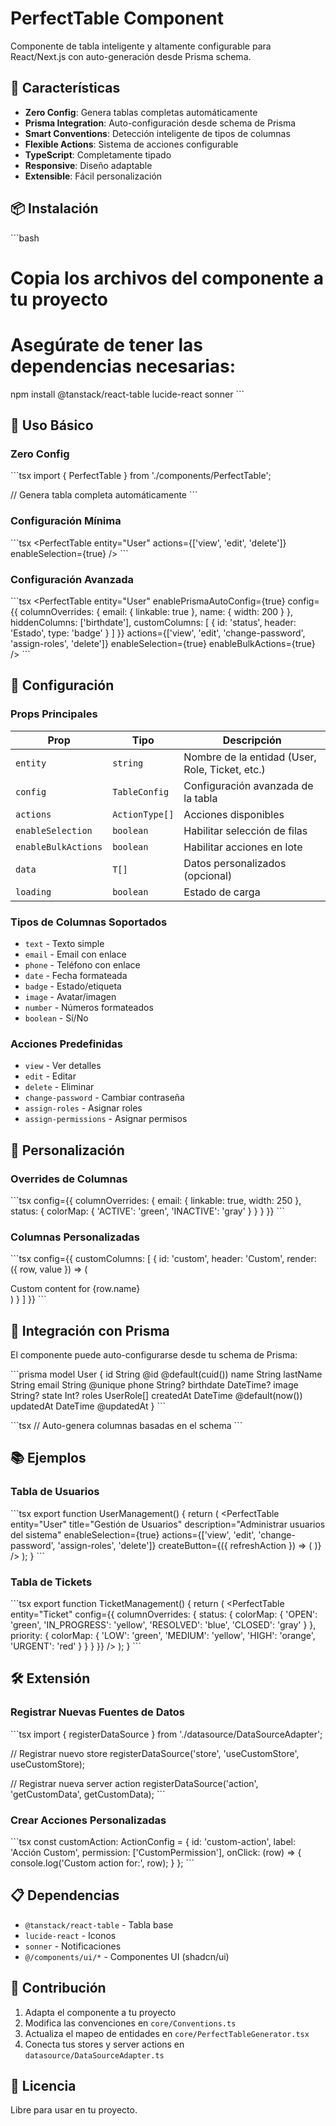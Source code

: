 # PerfectTable Component

Componente de tabla inteligente y altamente configurable para React/Next.js con auto-generación desde Prisma schema.

## 🚀 Características

- **Zero Config**: Genera tablas completas automáticamente
- **Prisma Integration**: Auto-configuración desde schema de Prisma
- **Smart Conventions**: Detección inteligente de tipos de columnas
- **Flexible Actions**: Sistema de acciones configurable
- **TypeScript**: Completamente tipado
- **Responsive**: Diseño adaptable
- **Extensible**: Fácil personalización

## 📦 Instalación

\`\`\`bash

# Copia los archivos del componente a tu proyecto

# Asegúrate de tener las dependencias necesarias:

npm install @tanstack/react-table lucide-react sonner
\`\`\`

## 🎯 Uso Básico

### Zero Config

\`\`\`tsx
import { PerfectTable } from './components/PerfectTable';

// Genera tabla completa automáticamente
<PerfectTable entity="User" />
\`\`\`

### Configuración Mínima

\`\`\`tsx
<PerfectTable
entity="User"
actions={['view', 'edit', 'delete']}
enableSelection={true}
/>
\`\`\`

### Configuración Avanzada

\`\`\`tsx
<PerfectTable
entity="User"
enablePrismaAutoConfig={true}
config={{
    columnOverrides: {
      email: { linkable: true },
      name: { width: 200 }
    },
    hiddenColumns: ['birthdate'],
    customColumns: [
      { id: 'status', header: 'Estado', type: 'badge' }
    ]
  }}
actions={['view', 'edit', 'change-password', 'assign-roles', 'delete']}
enableSelection={true}
enableBulkActions={true}
/>
\`\`\`

## 🔧 Configuración

### Props Principales

| Prop                | Tipo           | Descripción                                     |
| ------------------- | -------------- | ----------------------------------------------- |
| `entity`            | `string`       | Nombre de la entidad (User, Role, Ticket, etc.) |
| `config`            | `TableConfig`  | Configuración avanzada de la tabla              |
| `actions`           | `ActionType[]` | Acciones disponibles                            |
| `enableSelection`   | `boolean`      | Habilitar selección de filas                    |
| `enableBulkActions` | `boolean`      | Habilitar acciones en lote                      |
| `data`              | `T[]`          | Datos personalizados (opcional)                 |
| `loading`           | `boolean`      | Estado de carga                                 |

### Tipos de Columnas Soportados

- `text` - Texto simple
- `email` - Email con enlace
- `phone` - Teléfono con enlace
- `date` - Fecha formateada
- `badge` - Estado/etiqueta
- `image` - Avatar/imagen
- `number` - Números formateados
- `boolean` - Sí/No

### Acciones Predefinidas

- `view` - Ver detalles
- `edit` - Editar
- `delete` - Eliminar
- `change-password` - Cambiar contraseña
- `assign-roles` - Asignar roles
- `assign-permissions` - Asignar permisos

## 🎨 Personalización

### Overrides de Columnas

\`\`\`tsx
config={{
  columnOverrides: {
    email: {
      linkable: true,
      width: 250
    },
    status: {
      colorMap: {
        'ACTIVE': 'green',
        'INACTIVE': 'gray'
      }
    }
  }
}}
\`\`\`

### Columnas Personalizadas

\`\`\`tsx
config={{
  customColumns: [
    {
      id: 'custom',
      header: 'Custom',
      render: ({ row, value }) => (
        <div>Custom content for {row.name}</div>
      )
    }
  ]
}}
\`\`\`

## 🔌 Integración con Prisma

El componente puede auto-configurarse desde tu schema de Prisma:

\`\`\`prisma
model User {
id String @id @default(cuid())
name String
lastName String
email String @unique
phone String?
birthdate DateTime?
image String?
state Int?
roles UserRole[]
createdAt DateTime @default(now())
updatedAt DateTime @updatedAt
}
\`\`\`

\`\`\`tsx
// Auto-genera columnas basadas en el schema
<PerfectTable 
  entity="User" 
  enablePrismaAutoConfig={true}
/>
\`\`\`

## 📚 Ejemplos

### Tabla de Usuarios

\`\`\`tsx
export function UserManagement() {
return (
<PerfectTable
entity="User"
title="Gestión de Usuarios"
description="Administrar usuarios del sistema"
enableSelection={true}
actions={['view', 'edit', 'change-password', 'assign-roles', 'delete']}
createButton={({ refreshAction }) => (
<NewUserModal refreshAction={refreshAction} />
)}
/>
);
}
\`\`\`

### Tabla de Tickets

\`\`\`tsx
export function TicketManagement() {
return (
<PerfectTable
entity="Ticket"
config={{
        columnOverrides: {
          status: {
            colorMap: {
              'OPEN': 'green',
              'IN_PROGRESS': 'yellow',
              'RESOLVED': 'blue',
              'CLOSED': 'gray'
            }
          },
          priority: {
            colorMap: {
              'LOW': 'green',
              'MEDIUM': 'yellow',
              'HIGH': 'orange',
              'URGENT': 'red'
            }
          }
        }
      }}
/>
);
}
\`\`\`

## 🛠️ Extensión

### Registrar Nuevas Fuentes de Datos

\`\`\`tsx
import { registerDataSource } from './datasource/DataSourceAdapter';

// Registrar nuevo store
registerDataSource('store', 'useCustomStore', useCustomStore);

// Registrar nueva server action
registerDataSource('action', 'getCustomData', getCustomData);
\`\`\`

### Crear Acciones Personalizadas

\`\`\`tsx
const customAction: ActionConfig = {
id: 'custom-action',
label: 'Acción Custom',
permission: ['CustomPermission'],
onClick: (row) => {
console.log('Custom action for:', row);
}
};
\`\`\`

## 📋 Dependencias

- `@tanstack/react-table` - Tabla base
- `lucide-react` - Iconos
- `sonner` - Notificaciones
- `@/components/ui/*` - Componentes UI (shadcn/ui)

## 🤝 Contribución

1. Adapta el componente a tu proyecto
2. Modifica las convenciones en `core/Conventions.ts`
3. Actualiza el mapeo de entidades en `core/PerfectTableGenerator.tsx`
4. Conecta tus stores y server actions en `datasource/DataSourceAdapter.ts`

## 📄 Licencia

Libre para usar en tu proyecto.
